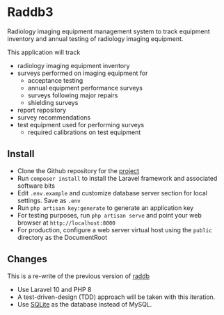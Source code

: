 # Raddb3

Radiology imaging equipment management system to track equipment inventory and annual testing of radiology imaging equipment.

This application will track

* radiology imaging equipment inventory
* surveys performed on imaging equipment for
  * acceptance testing
  * annual equipment performance surveys
  * surveys following major repairs
  * shielding surveys
* report repository
* survey recommendations
* test equipment used for performing surveys
  * required calibrations on test equipment

## Install

* Clone the Github repository for the [project](https://github.com/imabug/raddb)
* Run ```composer install``` to install the Laravel framework and associated software bits
* Edit ```.env.example``` and customize database server section for local settings. Save as ```.env```
* Run ```php artisan key:generate``` to generate an application key
* For testing purposes, run ```php artisan serve``` and point your web browser at ```http://localhost:8000```
* For production, configure a web server virtual host using the ```public``` directory as the DocumentRoot

## Changes

This is a re-write of the previous version of [raddb](https://github.com/imabug/raddb) 

* Use Laravel 10 and PHP 8
* A test-driven-design (TDD) approach will be taken with this iteration.
* Use [SQLite](https://sqlite.org/index.html) as the database instead of MySQL.
